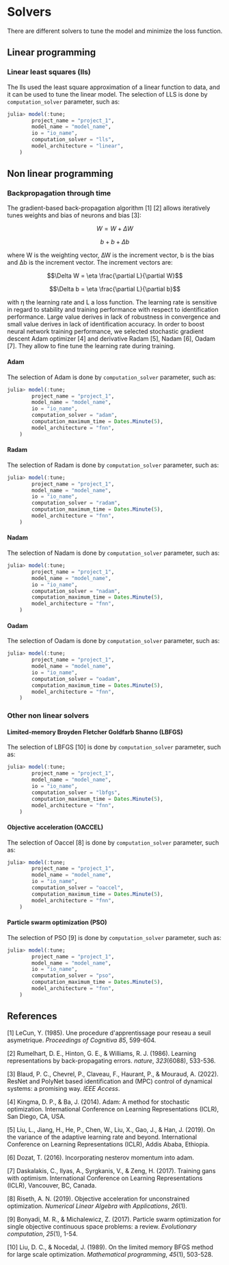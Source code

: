 # Solvers

There are different solvers to tune the model and minimize the loss function.

## Linear programming

### Linear least squares (lls)

The lls used the least square approximation of a linear function to data, and it can be used to tune the linear model. The selection of LLS is done by `computation_solver` parameter, such as:

```julia
julia> model(:tune; 
        project_name = "project_1",
        model_name = "model_name",
        io = "io_name",
        computation_solver = "lls",
        model_architecture = "linear", 
    )
```

## Non linear programming

### Backpropagation through time

The gradient-based back-propagation algorithm \[1] \[2] allows iteratively tunes weights and bias of neurons and bias \[3]:

```math
W = W + \Delta W
```

```math
b + b + \Delta b
```

where W is the weighting vector, ∆W is the increment vector, b is the bias and ∆b is the increment vector. The increment vectors are:

```math
\Delta W = \eta \frac{\partial L}{\partial W}
```

```math
\Delta b = \eta \frac{\partial L}{\partial b}
```

with η the learning rate and L a loss function. The learning rate is sensitive in regard to stability and training performance with respect to identification performance. Large value derives in lack of robustness in convergence and small value derives in lack of identification accuracy. In order to boost neural network training performance, we selected stochastic gradient descent Adam optimizer \[4] and derivative Radam \[5], Nadam \[6], Oadam \[7]. They allow to fine tune the learning rate during training.

#### Adam

The selection of Adam is done by `computation_solver` parameter, such as:

```julia
julia> model(:tune; 
        project_name = "project_1",
        model_name = "model_name",
        io = "io_name",
        computation_solver = "adam",
        computation_maximum_time = Dates.Minute(5),
        model_architecture = "fnn", 
    )
```

#### Radam

The selection of Radam is done by `computation_solver` parameter, such as:

```julia
julia> model(:tune; 
        project_name = "project_1",
        model_name = "model_name",
        io = "io_name",
        computation_solver = "radam",
        computation_maximum_time = Dates.Minute(5),
        model_architecture = "fnn", 
    )
```

#### Nadam

The selection of Nadam is done by `computation_solver` parameter, such as:

```julia
julia> model(:tune; 
        project_name = "project_1",
        model_name = "model_name",
        io = "io_name",
        computation_solver = "nadam",
        computation_maximum_time = Dates.Minute(5),
        model_architecture = "fnn", 
    )
```

#### Oadam

The selection of Oadam is done by `computation_solver` parameter, such as:

```julia
julia> model(:tune; 
        project_name = "project_1",
        model_name = "model_name",
        io = "io_name",
        computation_solver = "oadam",
        computation_maximum_time = Dates.Minute(5),
        model_architecture = "fnn", 
    )
```

### Other non linear solvers

#### **Limited-memory Broyden Fletcher Goldfarb Shanno** (LBFGS)

The selection of LBFGS \[10] is done by `computation_solver` parameter, such as:

```julia
julia> model(:tune; 
        project_name = "project_1",
        model_name = "model_name",
        io = "io_name",
        computation_solver = "lbfgs",
        computation_maximum_time = Dates.Minute(5),
        model_architecture = "fnn", 
    )
```

#### Objective acceleration (OACCEL)

The selection of Oaccel \[8] is done by `computation_solver` parameter, such as:

```julia
julia> model(:tune; 
        project_name = "project_1",
        model_name = "model_name",
        io = "io_name",
        computation_solver = "oaccel",
        computation_maximum_time = Dates.Minute(5),
        model_architecture = "fnn", 
    )
```

#### Particle swarm optimization (PSO)

The selection of PSO \[9] is done by `computation_solver` parameter, such as:

```julia
julia> model(:tune; 
        project_name = "project_1",
        model_name = "model_name",
        io = "io_name",
        computation_solver = "pso",
        computation_maximum_time = Dates.Minute(5),
        model_architecture = "fnn", 
    )
```

## References

\[1] LeCun, Y. (1985). Une procedure d'apprentissage pour reseau a seuil asymetrique. _Proceedings of Cognitiva 85_, 599-604.

\[2] Rumelhart, D. E., Hinton, G. E., & Williams, R. J. (1986). Learning representations by back-propagating errors. _nature_, _323_(6088), 533-536.

\[3] Blaud, P. C., Chevrel, P., Claveau, F., Haurant, P., & Mouraud, A. (2022). ResNet and PolyNet based identification and (MPC) control of dynamical systems: a promising way. _IEEE Access_.

\[4] Kingma, D. P., & Ba, J. (2014). Adam: A method for stochastic optimization. International Conference on Learning Representations (ICLR), San Diego, CA, USA.

\[5] Liu, L., Jiang, H., He, P., Chen, W., Liu, X., Gao, J., & Han, J. (2019). On the variance of the adaptive learning rate and beyond. International Conference on Learning Representations (ICLR), Addis Ababa, Ethiopia.

\[6] Dozat, T. (2016). Incorporating nesterov momentum into adam.

\[7] Daskalakis, C., Ilyas, A., Syrgkanis, V., & Zeng, H. (2017). Training gans with optimism. International Conference on Learning Representations (ICLR), Vancouver, BC, Canada.

\[8] Riseth, A. N. (2019). Objective acceleration for unconstrained optimization. _Numerical Linear Algebra with Applications_, _26_(1).

\[9] Bonyadi, M. R., & Michalewicz, Z. (2017). Particle swarm optimization for single objective continuous space problems: a review. _Evolutionary computation_, _25_(1), 1-54.

\[10] Liu, D. C., & Nocedal, J. (1989). On the limited memory BFGS method for large scale optimization. _Mathematical programming_, _45_(1), 503-528.

